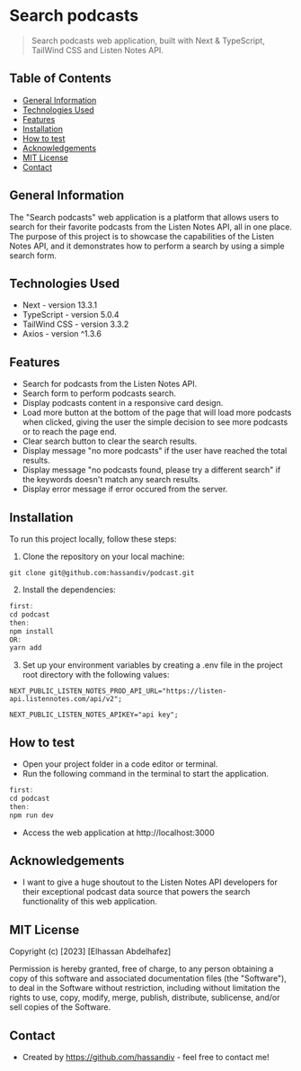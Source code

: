 # Search podcasts

> Search podcasts web application, built with Next &amp; TypeScript, TailWind CSS and Listen Notes API.

## Table of Contents

- [General Information](#general-information)
- [Technologies Used](#technologies-used)
- [Features](#features)
- [Installation](#installation)
- [How to test](#how-to-test)
- [Acknowledgements](#acknowledgements)
- [MIT License](#mit-License)
- [Contact](#contact)

## General Information

The "Search podcasts" web application is a platform that allows users to search for their favorite podcasts from the Listen Notes API, all in one place. The purpose of this project is to showcase the capabilities of the Listen Notes API, and it demonstrates how to perform a search by using a simple search form.

## Technologies Used

- Next - version 13.3.1
- TypeScript - version 5.0.4
- TailWind CSS - version 3.3.2
- Axios - version ^1.3.6

## Features

- Search for podcasts from the Listen Notes API.
- Search form to perform podcasts search.
- Display podcasts content in a responsive card design.
- Load more button at the bottom of the page that will load more podcasts when clicked, giving the user the simple decision to see more podcasts or to reach the page end.
- Clear search button to clear the search results.
- Display message "no more podcasts" if the user have reached the total results.
- Display message "no podcasts found, please try a different search" if the keywords doesn't match any search results.
- Display error message if error occured from the server.

## Installation

To run this project locally, follow these steps:

1. Clone the repository on your local machine:

```env
git clone git@github.com:hassandiv/podcast.git
```

2. Install the dependencies:

```ts
first:
cd podcast
then:
npm install
OR:
yarn add
```

3. Set up your environment variables by creating a .env file in the project root directory with the following values:

```ev
NEXT_PUBLIC_LISTEN_NOTES_PROD_API_URL="https://listen-api.listennotes.com/api/v2";
```

```env
NEXT_PUBLIC_LISTEN_NOTES_APIKEY="api key";
```

## How to test

- Open your project folder in a code editor or terminal.
- Run the following command in the terminal to start the application.

```ts
first:
cd podcast
then:
npm run dev
```

- Access the web application at http://localhost:3000

## Acknowledgements

- I want to give a huge shoutout to the Listen Notes API developers for their exceptional podcast data source that powers the search functionality of this web application.

## MIT License

Copyright (c) [2023] [Elhassan Abdelhafez]

Permission is hereby granted, free of charge, to any person obtaining a copy
of this software and associated documentation files (the "Software"), to deal
in the Software without restriction, including without limitation the rights
to use, copy, modify, merge, publish, distribute, sublicense, and/or sell
copies of the Software.

## Contact

- Created by https://github.com/hassandiv - feel free to contact me!

